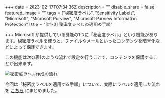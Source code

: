+++
date = 2023-02-17T07:34:36Z
description = ""
disable_share = false
featured_image = ""
tags = ["秘密度ラベル", "Sensitivity Labels", "Microsoft", "Microsoft Purview", "Microsoft Purview Information Protection"]
title = "[#1-3] 秘密度ラベルの適用の手順"

+++
Microsoft が提供している機能の1つに「秘密度ラベル」という機能があります。秘密度ラベルを使うと、ファイルやメールといったコンテンツを暗号化などによって保護できます。

この機能は次の表1のような流れで設定を行うことで、コンテンツを保護することが出来ます。

![秘密度ラベル作成の流れ](/images/label.PNG "label")

今回は「秘密度ラベルを適用する手順」について、実際にラベルを適用した流れを [こちら](https://tdu.box.com/s/42c1crh6q9v61wmjnp8tre2s6x7mq3hq) にまとめました。
